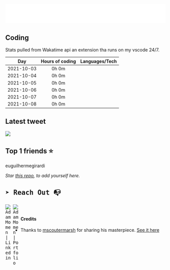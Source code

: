 
![test image size](/assets/welcome_message.gif)

## Coding
Stats pulled from Wakatime api an extension tha runs on my vscode 24/7.

|Day|Hours of coding|Languages/Tech|
|:-:|:-:|:-:|
|2021-10-03|0h 0m||
|2021-10-04|0h 0m||
|2021-10-05|0h 0m||
|2021-10-06|0h 0m||
|2021-10-07|0h 0m||
|2021-10-08|0h 0m||

## Latest tweet
[<img src="<tweet-image-url>" width="400">](<tweet-url>)

## Top 1 friends ⭐️
euguilhermegirardi

*Star [this repo](https://github.com/AdamMomen/AdamMomen), to add yourself here.*


<samp>

## ➤ Reach Out :mailbox_with_no_mail:

>
  <a href="https://www.linkedin.com/in/adam-momen-99596275/">
     <img align="left" alt="Adam Momen | Linkedin" width="24px" src="./assets/Linkedin.svg" />
   </a>

   <a href="https://adammomen.com/">
     <img align="left" alt="Adam Momen | Portfolio" width="24px" src="./assets/web.svg" />
   </a>

</samp>

<br>

#### Credits
* Thanks to [mscoutermarsh](https://github.com/mscoutermarsh) for sharing his masterpiece. [See it here](https://github.com/mscoutermarsh/mscoutermarsh)